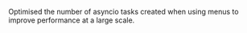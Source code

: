 Optimised the number of asyncio tasks created when using menus to improve performance at a large scale.
